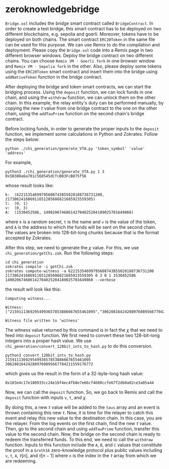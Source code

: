 # zeroknowledgebridge

`Bridge.sol` includes the bridge smart contract called `BridgeContract`. In order to create a test bridge, this smart contract has to be deployed on two different blockchains, e.g. sepolia and goerli.
Moreover, tokens have to be deployed on both chains. The smart contract `ERC20Token` in the same file can be used for this purpose. 
We can use Remix to do the compilation and deployment. Please copy the `Bridge.sol` code into a Remix page in two different browser windows. Deploy the bridge contract on two different chains. You can choose `Remix VM - Goerli fork` in one browser window and `Remix VM - Sepolia fork` in the other. Also, please deploy some tokens using the `ERC20Token` smart contract and insert them into the bridge using `addNativeToken` function in the bridge contract. 

After deploying the bridge and token smart contracts, we can start the bridging process. Using the `deposit` function, we can lock funds in one chain, and using the `withdraw` function, we can unlock them on the other chain. In this example, the relay entity's duty can be performed manually, by copying the new $\tau$ value from one bridge contract to the one on the other chain, using the `addTauPrime` function on the second chain's bridge contract. 

Before locking funds, in order to generate the proper inputs to the `deposit` function, we implement some calculations in Python and Zokrates. Follow the steps below:

```
python ./chi_generation/generate_VTA.py 'token_symbol' 'value' 'address'
```
For example, 
```
python3 ./chi_generation/generate_VTA.py 1 3 0x5B38Da6a701c568545dCfcB03FcB875f56
```
whose result looks like:
```
k:  (62215354699795608743855020188736731200, 217386241686911651285686821685923559305)
t:  (0, 1)
v:  (0, 3)
A:  (1530452586, 149020674686142704025204189025701649860)
```
where `k` is a random secret, `t` is the name and `v` is the value of the token, and `A` is the address to which the funds will be sent on the second chain. The values are broken into 128-bit-long chunks because that is the format accepted by Zokrates.

After this step, we need to generate the $\chi$ value. For this, we use `chi_generation/getChi.zok`. Run the following steps:
```
cd chi_generation
zokrates compile -i getChi.zok
zokrates compute-witness -a 62215354699795608743855020188736731200 217386241686911651285686821685923559305 0 3 0 1 1530452586 149020674686142704025204189025701649860 --verbose

```
the result will look like this:
```
Computing witness...

Witness: 
["21591113692954993657853886667655461095","306288164242889760895667704211559176772"]

Witness file written to 'witness'
```
The witness value returned by this command is in fact the $\chi$ that we need to feed into `deposit` function. We first need to convert these two 128-bit-long integers into a proper hash value. We use `chi_generation/convert_128bit_ints_to_hash.py` to do this conversion. 
```
python3 convert_128bit_ints_to_hash.py 21591113692954993657853886667655461095 306288164242889760895667704211559176772
```
which gives us the result in the form of a 32-byte-long hash value:
```
0x103e4c17e180933cc24e1bf4ec4fb8e7e66cf4680ccfe67f2db0a02ce3a05a44
```
Now, we can call the `deposit` function. So, we go back to Remix and call the `deposit` function with inputs `v`, `t`, and $\chi$. 

By doing this, a new $\tau$ value will be added to the `taus` array and an event is thrown containing this new $\tau$. Now, it is time for the relayer to catch this event and relay this new value to the destination chain. In this case, you are the relayer. From the log events on the first chain, find the new $\tau$ value. Then, go to the second chain and using `addTauPrime` function, transfer this value to the second chain. Now, the bridge on the second chain is ready to redeem the transferred funds. To this end, we need to call the `withdraw` function. Inputs to this function include the `A`, `B`, and `C` values that constitute the proof in a `Groth16` zero-knowledge protocol plus public values including `v`, `t`, `A`, $\tau[n]$, and $\tau[n-1]$ where `n` is the index in the $\tau$ array from which we are redeeming. 
